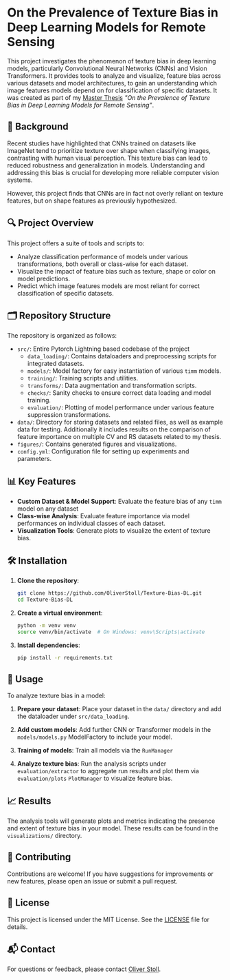 # On the Prevalence of Texture Bias in Deep Learning Models for Remote Sensing

This project investigates the phenomenon of texture bias in deep learning models, particularly Convolutional Neural Networks (CNNs) and Vision Transformers. 
It provides tools to analyze and visualize, feature bias across various datasets and model architectures, to gain an understanding which image features models depend on for classification of specific datasets.
It was created as part of my [Master Thesis](Thesis.pdf) _"On the Prevalence of Texture Bias in Deep Learning Models for Remote Sensing"_.

## 📖 Background

Recent studies have highlighted that CNNs trained on datasets like ImageNet tend to prioritize texture over shape when classifying images, contrasting with human visual perception. 
This texture bias can lead to reduced robustness and generalization in models. Understanding and addressing this bias is crucial for developing more reliable computer vision systems.

However, this project finds that CNNs are in fact not overly reliant on texture features, but on shape features as previously hypothesized.

## 🔍 Project Overview

This project offers a suite of tools and scripts to:

- Analyze classification performance of models under various transformations, both overall or class-wise for each dataset.
- Visualize the impact of feature bias such as texture, shape or color on model predictions.
- Predict which image features models are most reliant for correct classification of specific datasets.

## 🗂️ Repository Structure

The repository is organized as follows:

- `src/`: Entire Pytorch Lightning based codebase of the project
  - `data_loading/`: Contains dataloaders and preprocessing scripts for integrated datasets.
  - `models/`: Model factory for easy instantiation of various `timm` models.
  - `training/`: Training scripts and utilities.
  - `transforms/`: Data augmentation and transformation scripts.
  - `checks/`: Sanity checks to ensure correct data loading and model training.
  - `evaluation/`: Plotting of model performance under various feature suppression transformations.
- `data/`: Directory for storing datasets and related files, as well as example data for testing. Additionally it includes results on the comparison of feature importance on multiple CV and RS datasets related to my thesis.
- `figures/`: Contains generated figures and visualizations.
- `config.yml`: Configuration file for setting up experiments and parameters.

## 📊 Key Features

- **Custom Dataset & Model Support**: Evaluate the feature bias of any `timm` model on any dataset
- **Class-wise Analysis**: Evaluate feature importance via model performances on individual classes of each dataset.
- **Visualization Tools**: Generate plots to visualize the extent of texture bias.

## 🛠️ Installation

1. **Clone the repository**:

   ```bash
   git clone https://github.com/OliverStoll/Texture-Bias-DL.git
   cd Texture-Bias-DL
   ```

2. **Create a virtual environment**:

   ```bash
   python -m venv venv
   source venv/bin/activate  # On Windows: venv\Scripts\activate
   ```

3. **Install dependencies**:

   ```bash
   pip install -r requirements.txt
   ```

## 🚀 Usage

To analyze texture bias in a model:

1. **Prepare your dataset**: Place your dataset in the `data/` directory and add the dataloader under `src/data_loading`.

2. **Add custom models**: Add further CNN or Transformer models in the `models/models.py` ModelFactory to include your model.

3. **Training of models**: Train all models via the `RunManager`
   
4. **Analyze texture bias**: Run the analysis scripts under `evaluation/extractor` to aggregate run results and plot them via `evaluation/plots` `PlotManager` to visualize feature bias.

## 📈 Results

The analysis tools will generate plots and metrics indicating the presence and extent of texture bias in your model. These results can be found in the `visualizations/` directory.

## 🤝 Contributing

Contributions are welcome! If you have suggestions for improvements or new features, please open an issue or submit a pull request.

## 📄 License

This project is licensed under the MIT License. See the [LICENSE](LICENSE) file for details.

## 📬 Contact

For questions or feedback, please contact [Oliver Stoll](mailto:oliverstoll.berlin@gmail.com).
